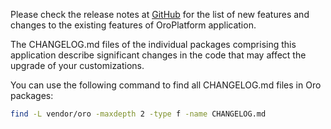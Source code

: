 Please check the release notes at [GitHub](https://github.com/oroinc/platform-application/releases) for the list of new features and changes to the existing features of OroPlatform application.

The CHANGELOG.md files of the individual packages comprising this application describe significant changes in the code that may affect the upgrade of your customizations.

You can use the following command to find all CHANGELOG.md files in Oro packages:
```bash
find -L vendor/oro -maxdepth 2 -type f -name CHANGELOG.md
```
